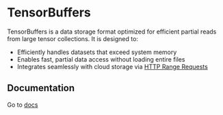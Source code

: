 # TensorBuffers

TensorBuffers is a data storage format optimized for efficient partial reads from large tensor collections. It is designed to:

- Efficiently handles datasets that exceed system memory
- Enables fast, partial data access without loading entire files
- Integrates seamlessly with cloud storage via [HTTP Range Requests](https://developer.mozilla.org/en-US/docs/Web/HTTP/Guides/Range_requests)

## Documentation

Go to [docs](./docs/)
